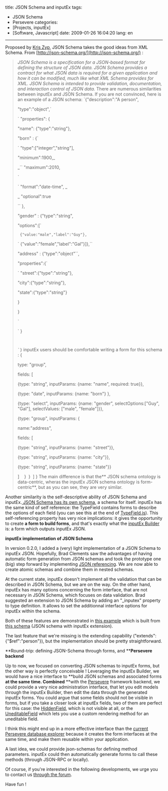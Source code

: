title: JSON Schema and inputEx
tags:
- JSON Schema
- Persevere
categories:
- [Projects, inputEx]
- [Software, Javascript]
date: 2009-01-26 16:04:20
lang: en
---

Proposed by [Kris Zyp](http://www.sitepen.com/blog/author/kzyp/), JSON Schema takes the good ideas from XML Schema. From [http://json-schema.org/](http://json-schema.org/) :
> _JSON Schema is a specification for a JSON-based format for defining the structure of JSON data. JSON Schema provides a contract for what JSON data is required for a given application and how it can be modified, much like what XML Schema provides for XML. JSON Schema is intended to provide validation, documentation, and interaction control of JSON data._
There are numerous similarities between inputEx and JSON Schema. If you are not convinced, here is an example of a JSON schema:
> `{"description":"A person",
> 
> "type":"object",`
> 
> 
> ` "properties": {
> 
> "name": {"type":"string"},
> 
> "born" : {`
> 
> 
> ` "type":["integer","string"],
> 
> "minimum":1900,_
> 
> _`` "maximum":2010,
> 
> `
> 
> 
> ` "format":"date-time", _
> 
> _ "optional":true
> 
> `` },
> 
> "gender" : {"type":"string",
> 
> "options":[`
> 
> 
> ` {"value:"male","label":"Guy"},`
> 
> 
> ` {"value":"female","label":"Gal"}]},``
> 
> "address" : {"type":"object"``,
> 
> "properties":{`
> 
> 
> ` "street":{"type":"string"},
> 
> "city":{"type":"string"},
> 
> "state":{"type":"string"}
> 
> }
> 
> }
> 
> `
> 
> 
> ` }<code>
> 
> `}</code>
inputEx users should be comfortable writing a form for this schema :
> {
> 
> 
> type: "group",
> 
> 
> fields: [
> 
> 
> {type: "string", inputParams: {name: "name", required: true}},
> 
> 
> {type: "date", inputParams: {name: "born"} },
> 
> 
> {type: "select", inputParams: {name: "gender", selectOptions:["Guy", "Gal"], selectValues: ["male", "female"]}},
> 
> 
> {type: "group", inputParams: {
> 
> 
> name:"address",
> 
> 
> fields: [
> 
> 
> {type: "string", inputParams: {name: "street"}},
> 
> 
> {type: "string", inputParams: {name: "city"}},
> 
> 
> {type: "string", inputParams: {name: "state"}}
> 
> 
> ]    }  }  ] }
The main difference is that the** JSON schema ontology is data-centric, wheras the inputEx JSON schema ontology is form-centric**, but as you can see, they are very similar.

Another similarity is the self-descriptive ability of JSON Schema and inputEx.[ JSON Schema has its own schema](http://code.google.com/p/jsonschema/downloads/detail?name=schemaForSchema.json&amp;can752&amp;q=), a schema for itself. inputEx has the same kind of self reference: the TypeField contains forms to describe the options of each field (you can see this at the end of [TypeField.js](http://javascript.neyric.com/inputex/doc/js_docs_out/TypeField.js.html)). This self-referencing property has very nice implications: it gives the opportunity to create **a form to build forms**, and that's exactly what the [inputEx Builder](http://javascript.neyric.com/inputex/inputExBuilder/inputExBuilder.html) is: a form which outputs inputEx JSON.

**inputEx implementation of JSON Schema**

In version 0.2.0, I added a (very) light implementation of a JSON Schema to inputEx JSON. Hopefully, Brad Clements saw the advantages of having automatic form generation from JSON schemas and took the prototype one (big) step forward by implementing [JSON referencing](http://www.json.com/2007/10/19/json-referencing-proposal-and-library/). We are now able to create atomic schemas and combine them in nested schemas.

At the current state, inputEx doesn't implement all the validation that can be described in JSON Schema, but we are on the way. On the other hand, inputEx has many options concerning the form interface, that are not necessary in JSON Schema, which focuses on data validation. Brad suggested an extension to JSON Schema by adding an "_inputex" property to type definition. It allows to set the additionnal interface options for inputEx within the schema.

Both of these features are demonstrated in [this example](http://javascript.neyric.com/inputex/examples/json-schema2.html) which is built from [this schema](http://javascript.neyric.com/inputex/examples/base-schema.js) (JSON schema with inputEx extension).

The last feature that we're missing is the extending capability ("extends":{"$ref":"person"}), but the implementation should be pretty straightforward.

**Round-trip: defining JSON-Schema through forms, and ****Persevere backend**

Up to now, we focused on converting JSON schemas to inputEx forms, but the other way is perfectly conceivable ! Leveraging the inputEx Builder, we would have a nice interface to **build JSON schemas and associated forms ****at the same time**. Combined** **with the [Persevere](http://www.persvr.org/) framework backend, we could provide a very nice administration interface, that let you edit models through the inputEx Builder, then edit the data through the generated inputEx forms. You could argue that some fields should not be visible in forms, but if you take a closer look at inputEx fields, two of them are perfect for this case: the [HiddenField](http://javascript.neyric.com/inputex/examples/hidden_field.html), which is not visible at all, or the [UneditableField](http://javascript.neyric.com/inputex/examples/uneditable_field.html) which lets you use a custom rendering method for an uneditable field.

I think this might end up in a more effective interface than the [current Persevere database explorer](http://www.persvr.org/explorer.html) because it creates the form interfaces at the same time, and make them reusable within your application.

A last idea, we could provide json-schemas for defining method parameters. inputEx could then automatically generate forms to call these methods (through JSON-RPC or locally).

Of course, if you're interested in the following developments, we urge you to contact us [through the forum](http://groups.google.com/group/inputex/).

Have fun !